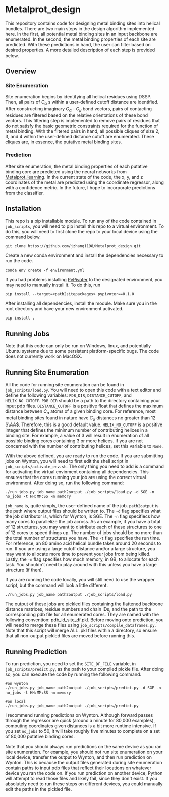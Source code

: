 # Metalprot_design

This repository contains code for designing metal binding sites into helical bundles. There are two main steps in the design algorithm implemented here. In the first, all potential metal binding sites in an input backbone are enumerated. In the second, the metal binding properties of each site are predicted. With these predictions in hand, the user can filter based on desired properties. A more detailed description of each step is provided below. 

## Overview

### Site Enumeration
Site enumeration begins by identifying all helical residues using DSSP. Then, all pairs of $C_\alpha$ s within a user-defined cutoff distance are identified. After constructing imaginary $C_\alpha$ - $C_\beta$ bond vectors, pairs of contacting residues are filtered based on the relative orientations of these bond vectors. This filtering step is implemented to remove pairs of residues that do not satisfy the basic geometric constraints required for the function of metal binding. With the filtered pairs in hand, all possible cliques of size 2, 3, and 4 within the user-defined distance cutoff are enumerated. These cliques are, in essence, the putative metal binding sites. 

### Prediction
After site enumeration, the metal binding properties of each putative binding core are predicted using the neural networks from [Metalprot_learning](https://github.com/lonelu/Metalprot_learning). In the current state of the code, the x, y, and z coordinates of the metal are predicted using the coordinate regressor, along with a confidence metric. In the future, I hope to incorporate predictions from the classifier.

## Installation
This repo is a pip installable module. To run any of the code contained in <code>job_scripts</code>, you will need to pip install this repo to a virtual environment. To do this, you will need to first clone the repo to your local device using the command below.
```
git clone https://github.com/jzhang1198/Metalprot_design.git
```

Create a new conda environment and install the dependencies necessary to run the code.
```
conda env create -f environment.yml
```

If you had problems installing [PyPivoter](https://github.com/rckormos/PyPivoter) to the designated environment, you may need to manually install it. To do this, run
```
pip install --target=<path2sitepackages> pypivoter==0.1.0
```

After installing all dependencies, install the module. Make sure you in the root directory and have your new environment activated.
```
pip install .
```

## Running Jobs
Note that this code can only be run on Windows, linux, and potentially Ubuntu systems due to some persistent platform-specific bugs. The code does not currently work on MacOSX.

## Running Site Enumeration 
All the code for running site enumeration can be found in `job_scripts/load.py`. You will need to open this code with a text editor and define the following variables: <code>PDB_DIR</code>, <code>DISTANCE_CUTOFF</code>, and <code>HELIX_NO_CUTOFF</code>. <code>PDB_DIR</code> should be a path to the directory containing your input pdb files. <code>DISTANCE_CUTOFF</code> is a positive float that defines the maximum distance between $C_\alpha$ atoms of a given binding core. For reference, most metal binding sites found in nature have $C_\alpha$ distances no greater than 12 $\AA$. Therefore, this is a good default value. <code>HELIX_NO_CUTOFF</code> is a positive integer that defines the minimum number of contributing helices in a binding site. For example, a value of 3 will result in enumeration of all possible binding cores containing 3 or more helices. If you are not concerned with the number of contributing helices, set this variable to <code>None</code>.

With the above defined, you are ready to run the code. If you are submitting jobs on Wynton, you will need to first edit the shell script in `job_scripts/activate_env.sh`. The only thing you need to add is a command for activating the virtual envinment containing all dependencies. This ensures that the cores running your job are using the correct virtual environment. After doing so, run the following command:
```
./run_jobs.py job_name path2output ./job_scripts/load.py -d SGE -n no_jobs -t HH:MM:SS -m memory
``` 

<code>job_name</code> is, quite simply, the user-defined name of the job. <code>path2output</code> is the path where output files should be written to. The <code>-d</code> flag specifies what the job distributor is, which for Wynton, is SGE. The <code>-n</code> flag specifiecs how many cores to parallelize the job across. As an example, if you have a total of 12 structures, you may want to distribute each of these structures to one of 12 cores to speed things up. The number of jobs should be no more than the total number of structures you have. The <code>-t</code> flag specifies the run time. For reference, an 80 amino acid helical bundle takes around 20 seconds to run. If you are using a large cutoff distance and/or a large structure, you may want to allocate more time to prevent your jobs from being killed. Lastly, the <code>-m</code> flag specifies how much memory, in GB, to allocate for each task. You shouldn't need to play around with this unless you have a large structure (if then). 

If you are running the code locally, you will still need to use the wrapper script, but the command will look a little different.
```
./run_jobs.py job_name path2output ./job_scripts/load.py
``` 

The output of these jobs are pickled files containing the flattened backbone distance matrices, residue numbers and chain IDs, and the path to the corresponding pdb file for all enumerated cores. They are named with the following convention: pdb_id_site_df.pkl. Before moving onto prediction, you will need to merge these files using `job_scripts/compile_dataframes.py`. Note that this script will merge ALL .pkl files within a directory, so ensure that all non-output pickled files are moved before running this.

## Running Prediction
To run prediction, you need to set the <code>SITE_DF_FILE</code> variable, in `job_scripts/predict.py`, as the path to your compiled pickle file. After doing so, you can execute the code by running the following command.
```
#on wynton
./run_jobs.py job_name path2output ./job_scripts/predict.py -d SGE -n no_jobs -t HH:MM:SS -m memory

#on local
./run_jobs.py job_name path2output ./job_scripts/predict.py
``` 

I recommend running predictions on Wynton. Although forward passes through the regressor are quick (around a minute for 80,000 examples), computing coordinates given distances is a bit more runtime intensive. If you set <code>no_jobs</code> to 50, it will take roughly five minutes to complete on a set of 80,000 putative binding cores.

Note that you should always run predictions on the same device as you ran site enumeration. For example, you should not run site enumeration on your local device, transfer the output to Wynton, and then run prediction on Wynton. This is because the output files generated during site enumeration contain paths to input pdb files that reflect their locations on whatever device you ran the code on. If you run prediction on another device, Python will attempt to read those files and likely fail, since they don't exist. If you absolutely need to run these steps on different devices, you could manually edit the paths in the pickled file.